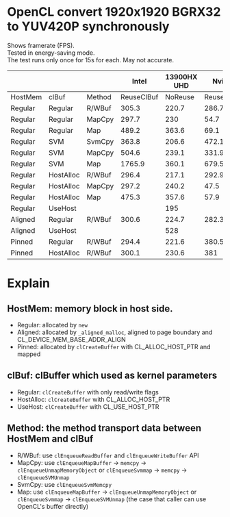 # OpenCL convert 1920x1920 BGRX32 to YUV420P synchronously

Shows framerate (FPS).  
Tested in energy-saving mode.  
The test runs only once for 15s for each. May not accurate.  

||||Intel|13900HX UHD|Nvidia|4090 laptop|
|-|-|-|-|-|-|-|
|HostMem|clBuf    |Method|ReuseClBuf|NoReuse|ReuseClBuf|NoReuse|
|Regular|Regular  |R/WBuf|305.3 |220.7|286.7|229  |
|Regular|Regular  |MapCpy|297.7 |230  |54.7 |37.25|
|Regular|Regular  |Map   |489.2 |363.6|69.1 |44   |
|Regular|SVM      |SvmCpy|363.8 |206.6|472.1|51   |
|Regular|SVM      |MapCpy|504.6 |239.1|331.9|48.6 |
|Regular|SVM      |Map   |1765.9|360.1|679.5|61.9 |
|Regular|HostAlloc|R/WBuf|296.4 |217.1|292.9|226.4|
|Regular|HostAlloc|MapCpy|297.2 |240.2|47.5 |34.8 |
|Regular|HostAlloc|Map   |475.3 |357.6|57.9 |35.8 |
|Regular|UseHost  |      |      |195  |     |141  |
|Aligned|Regular  |R/WBuf|300.6 |224.7|282.3|225.3|
|Aligned|UseHost  |      |      |528  |     |146  |
|Pinned |Regular  |R/WBuf|294.4 |221.6|380.5|328.8|
|Pinned |HostAlloc|R/WBuf|300.1 |230.6|381  |332  |

# Explain

## HostMem: memory block in host side.  
+ Regular: allocated by ```new```
+ Aligned: allocated by ```_aligned_malloc```, aligned to page boundary and CL_DEVICE_MEM_BASE_ADDR_ALIGN
+ Pinned: allocated by ```clCreateBuffer``` with CL_ALLOC_HOST_PTR and mapped

## clBuf: clBuffer which used as kernel parameters

+ Regular: ```clCreateBuffer``` with only read/write flags
+ HostAlloc: ```clCreateBuffer``` with CL_ALLOC_HOST_PTR
+ UseHost: ```clCreateBuffer``` with CL_USE_HOST_PTR

## Method: the method transport data between HostMem and clBuf  
+ R/WBuf: use ```clEnqueueReadBuffer``` and ```clEnqueueWriteBuffer``` API
+ MapCpy: use ```clEnqueueMapBuffer``` -> ```memcpy``` -> ```clEnqueueUnmapMemoryObject``` or ```clEnqueueSvmmap``` -> ```memcpy``` -> ```clEnqueueSVMUnmap```
+ SvmCpy: use ```clEnqueueSvmMemcpy```
+ Map: use ```clEnqueueMapBuffer``` -> ```clEnqueueUnmapMemoryObject``` or ```clEnqueueSvmmap``` -> ```clEnqueueSVMUnmap``` (the case that caller can use OpenCL's buffer directly)